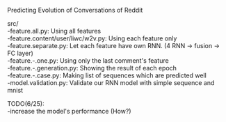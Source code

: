 Predicting Evolution of Conversations of Reddit

src/  
 -feature.all.py: Using all features  
 -feature.content/user/liwc/w2v.py: Using each feature only  
 -feature.separate.py: Let each feature have own RNN. (4 RNN -> fusion -> FC layer)  
 -feature.-.one.py: Using only the last comment's feature  
 -feature.-.generation.py: Showing the result of each epoch  
 -feature.-.case.py: Making list of sequences which are predicted well  
 -model.validation.py: Validate our RNN model with simple sequence and mnist  

TODO(6/25):  
 -increase the model's performance (How?)

